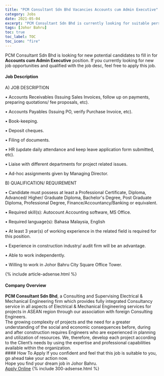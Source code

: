```yaml
---
title: "PCM Consultant Sdn Bhd Vacancies Accounts cum Admin Executive" 
category: Jobs 
date: 2021-05-04 
excerpt: "PCM Consultant Sdn Bhd is currently looking for suitable person to fill in the Accounts cum Admin Executive which based in Johor Bahru" 
tags: [Johor Bahru] 
toc: true 
toc_label: TOC 
toc_icon: "fire" 
--- 
```


<p>PCM Consultant Sdn Bhd is looking for new potential candidates to fill in for <b>Accounts cum Admin Executive</b> position. If you currently looking for new job opportunities and qualified with the job desc, feel free to apply this job.
</p><div><div><h4>Job Description</h4></div><div><div><span><div><p>A) JOB DESCRIPTION</p><p>&#8226;	Accounts Receivables (Issuing Sales Invoices, follow up on payments, preparing quotations/ fee proposals, etc).</p><p>&#8226;	Accounts Payables (Issuing PO, verify Purchase Invoice, etc).</p><p>&#8226;	Book-keeping.</p><p>&#8226;	Deposit cheques.</p><p>&#8226; Filing of documents.</p><p>&#8226; HR (update daily attendance and keep leave application form submitted, etc).</p><p>&#8226;	Liaise with different departments for project related issues.</p><p>&#8226;	Ad-hoc assignments given by Managing Director.</p><p>B) QUALIFICATION/ REQUIREMENT</p><p>&#8226;	Candidate must possess at least a Professional Certificate, Diploma, Advanced/ Higher/ Graduate Diploma, Bachelor's Degree, Post Graduate Diploma, Professional Degree, Finance/Accountancy/Banking or equivalent.</p><p>&#8226;	Required skill(s): Autocount Accounting software, MS Office.</p><p>&#8226;	Required language(s): Bahasa Malaysia, English</p><p>&#8226;	At least 3 year(s) of working experience in the related field is required for this position.</p><p>&#8226;	Experience in construction industry/ audit firm will be an advantage.</p><p>&#8226; Able to work independently.</p><p>&#8226; Willing to work in Johor Bahru City Square Office Tower.</p></div></span></div></div></div> 
{% include article-adsense.html %} 
<div><div><h4>Company Overview</h4></div><div><div><span><div><div><strong>PCM Consultant Sdn Bhd</strong>, a Consulting and Supervising Electrical &amp; Mechanical Engineering firm which provides fully integrated Consultancy service in all aspects of Electrical &amp; Mechanical Engineering services for projects in ASEAN region through our association with foreign Consulting Engineers.</div>
<div>The growing complexity of projects and the need for a greater understanding of the social and economic consequences before, during and after construction requires Engineers who are experienced in planning and utilization of resources. We, therefore, develop each project according to the Client&#8217;s needs by using the expertise and professional capabilities available within the organization.</div></div></span></div></div></div> 
#### How To Apply 
If you confident and feel that this job is suitable to you, go ahead take your action now. <br/> 
Hope you find your dream job in Johor Bahru. <br/> 
<a href="https://www.jobstreet.com.my/en/job/accounts-cum-admin-executive-4555163?jobId=jobstreet-my-job-4555163&" class="btn btn--info" target="_blank" rel="nofollow noopenner">Apply Online</a> 
{% include 300-adsense.html %} 